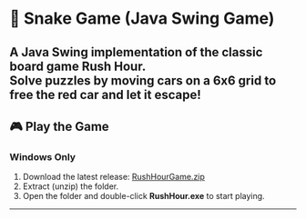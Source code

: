 # 🚗 Snake Game (Java Swing Game)

A Java Swing implementation of the classic board game **Rush Hour**.  
Solve puzzles by moving cars on a 6x6 grid to free the red car and let it escape!
---

## 🎮 Play the Game

### Windows Only
1. Download the latest release: [RushHourGame.zip](https://github.com/samdeitz/rushhour/releases/download/v1.0/RushHourGame.zip)
2. Extract (unzip) the folder.
3. Open the folder and double-click **RushHour.exe** to start playing.
---
